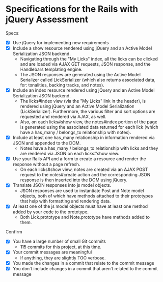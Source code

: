 # Specifications for the Rails with jQuery Assessment

Specs:
- [x] Use jQuery for implementing new requirements
- [x] Include a show resource rendered using jQuery and an Active Model Serialization JSON backend.
  - Navigating through the "My Licks" index, all the licks can be clicked and are loaded via AJAX GET
  requests, JSON response, and the Handlebars templating engine.
  - The JSON responses are generated using the Active Model Serializer called LickSerializer (which
    also returns associated data, for: tonalities, backing tracks, and notes).
- [x] Include an index resource rendered using jQuery and an Active Model Serialization JSON backend.
  - The licks#index view (via the "My Licks" link in the header), is rendered using jQuery and an Active
  Model Serialization (LickSerializer). Furthermore, the various filter and sort options are requested
  and rendered via AJAX, as well.
  - Also, on each licks#show view, the notes#index portion of the page is generated using the associated
  data returned for each lick (which have a has_many / belongs_to relationship with notes).
- [x] Include at least one has_many relationship in information rendered via JSON and appended to the DOM.
  - Notes have a has_many / belongs_to relationship with licks and they are rendered via JSON on each
  licks#show view.
- [x] Use your Rails API and a form to create a resource and render the response without a page refresh.
  - On each licks#show view, notes are created via an AJAX POST request to the notes#create action and the corresponding JSON response is then inserted into the DOM using jQuery.
- [x] Translate JSON responses into js model objects.
  - JSON responses are used to instantiate Post and Note model objects, both of which have methods attached
  to their prototypes that help with formatting and rendering data.
- [x] At least one of the js model objects must have at least one method added by your code to the prototype.
  - Both Lick.prototype and Note.prototype have methods added to them.

Confirm
- [x] You have a large number of small Git commits
  - 115 commits for this project, at this time.
- [x] Your commit messages are meaningful
  - If anything, they are slightly TOO verbose.
- [x] You made the changes in a commit that relate to the commit message
- [x] You don't include changes in a commit that aren't related to the commit message
